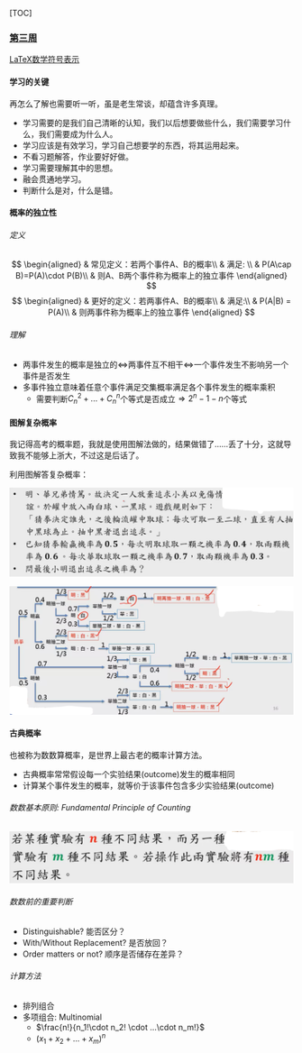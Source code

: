[TOC]

### [第三周](https://www.coursera.org/learn/prob1/home/week/3)

[LaTeX数学符号表示](http://mohu.org/info/symbols/symbols.htm)

#### 学习的关键

再怎么了解也需要听一听，虽是老生常谈，却蕴含许多真理。

* 学习需要的是我们自己清晰的认知，我们以后想要做些什么，我们需要学习什么，我们需要成为什么人。
* 学习应该是有效学习，学习自己想要学的东西，将其运用起来。
* 不看习题解答，作业要好好做。
* 学习需要理解其中的思想。
* 融会贯通地学习。
* 判断什么是对，什么是错。

#### 概率的独立性

###### 定义

$$
\begin{aligned}
& 常见定义：若两个事件A、B的概率\\ 
& 满足: \\
& P(A\cap B)=P(A)\cdot P(B)\\
& 则A、B两个事件称为概率上的独立事件
\end{aligned}
$$
$$
\begin{aligned}
& 更好的定义：若两事件A、B的概率\\
& 满足:\\
& P(A|B) = P(A)\\
& 则两事件称为概率上的独立事件
\end{aligned}
$$

###### 理解 

* 两事件发生的概率是独立的$\Leftrightarrow$两事件互不相干$\Leftrightarrow$一个事件发生不影响另一个事件是否发生
* 多事件独立意味着任意个事件满足交集概率满足各个事件发生的概率乘积
  * 需要判断$C_n^2+...+C_n^n$​​个等式是否成立$\Rightarrow 2^n-1-n$​个等式

#### 图解复杂概率

我记得高考的概率题，我就是使用图解法做的，结果做错了……丢了十分，这就导致我不能够上浙大，不过这是后话了。

利用图解答复杂概率：

![image-20210812160657692](Week3_notes.assets/image-20210812160657692.png)

![image-20210812161052811](Week3_notes.assets/image-20210812161052811.png)

#### 古典概率

也被称为数数算概率，是世界上最古老的概率计算方法。

* 古典概率常常假设每一个实验结果(outcome)发生的概率相同
* 计算某个事件发生的概率，就等价于该事件包含多少实验结果(outcome)

###### 数数基本原则: Fundamental Principle of Counting

![image-20210812161721018](Week3_notes.assets/image-20210812161721018.png)

###### 数数前的重要判断

* Distinguishable? 能否区分？
* With/Without Replacement? 是否放回？
* Order matters or not? 顺序是否储存在差异？

###### 计算方法

* 排列组合
* 多项组合: Multinomial
  * $\frac{n!}{n_1!\cdot n_2! \cdot ...\cdot n_m!}$
  * $(x_1+x_2+...+x_m)^n$


